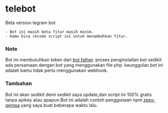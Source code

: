 # telebot
Beta version tegram bot
```
- Bot ini masih beta fitur masih minim.
- Kamu bisa recode script ini untuk menambahkan fitur.
```

### Note
Bot ini membutuhkan token dari [bot father](https://t.me/@BotFather).
proses penginstallan bot sedikit ada persamaan dengan bot yang menggunakan file php.
keunggulan bot ini adalah kamu tidak perlu menggunakan webhook.

### Tambahan
Bot ini akan sedikit demi sedikit saya update,dan script ini 100% gratis tanpa apikey atau apapun.Bot ini adalah contoh penggunaan npm [zeev-gempa](https://www.npmjs.com/package/zeev-gempa) yang saya buat beberapa waktu lalu.